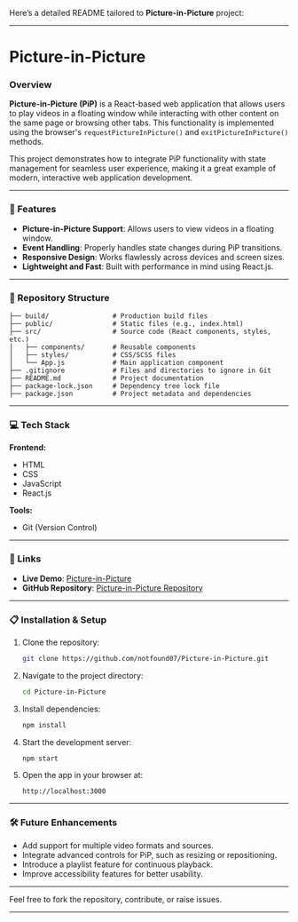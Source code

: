 Here’s a detailed README tailored to **Picture-in-Picture** project:  

---

# Picture-in-Picture  

### Overview  
**Picture-in-Picture (PiP)** is a React-based web application that allows users to play videos in a floating window while interacting with other content on the same page or browsing other tabs. This functionality is implemented using the browser's `requestPictureInPicture()` and `exitPictureInPicture()` methods.  

This project demonstrates how to integrate PiP functionality with state management for seamless user experience, making it a great example of modern, interactive web application development.  

---

### 🌟 Features  
- **Picture-in-Picture Support**: Allows users to view videos in a floating window.  
- **Event Handling**: Properly handles state changes during PiP transitions.  
- **Responsive Design**: Works flawlessly across devices and screen sizes.  
- **Lightweight and Fast**: Built with performance in mind using React.js.  

---

### 📂 Repository Structure  

```plaintext  
├── build/                # Production build files  
├── public/               # Static files (e.g., index.html)  
├── src/                  # Source code (React components, styles, etc.)  
│   ├── components/       # Reusable components  
│   ├── styles/           # CSS/SCSS files  
│   └── App.js            # Main application component  
├── .gitignore            # Files and directories to ignore in Git  
├── README.md             # Project documentation  
├── package-lock.json     # Dependency tree lock file  
├── package.json          # Project metadata and dependencies  
```  

---

### 💻 Tech Stack  

**Frontend:**  
- HTML  
- CSS  
- JavaScript  
- React.js  

**Tools:**  
- Git (Version Control)  

---

### 🔗 Links  
- **Live Demo**: [Picture-in-Picture](https://picture-in-picture.onrender.com/)  
- **GitHub Repository**: [Picture-in-Picture Repository](https://github.com/notfound07/Picture-in-Picture)  

---

### 📋 Installation & Setup  

1. Clone the repository:  
   ```bash  
   git clone https://github.com/notfound07/Picture-in-Picture.git  
   ```  

2. Navigate to the project directory:  
   ```bash  
   cd Picture-in-Picture  
   ```  

3. Install dependencies:  
   ```bash  
   npm install  
   ```  

4. Start the development server:  
   ```bash  
   npm start  
   ```  

5. Open the app in your browser at:  
   ```plaintext  
   http://localhost:3000  
   ```  

---

### 🛠️ Future Enhancements  
- Add support for multiple video formats and sources.  
- Integrate advanced controls for PiP, such as resizing or repositioning.  
- Introduce a playlist feature for continuous playback.  
- Improve accessibility features for better usability.  

---

Feel free to fork the repository, contribute, or raise issues. 

---  
